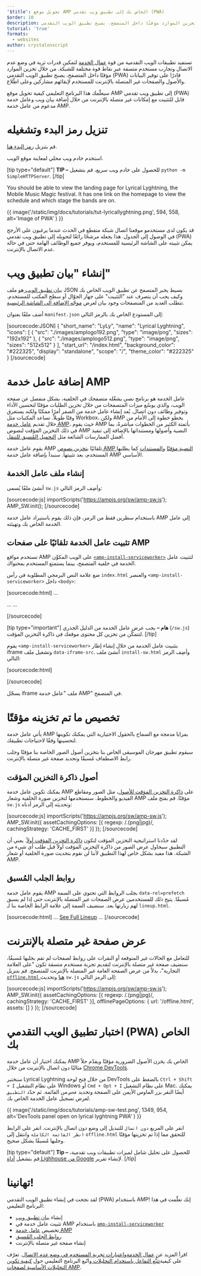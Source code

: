 ```yaml
---
'$title': تحويل موقع AMP الخاص بك إلى تطبيق ويب تقدمي (PWA)
$order: 10
description: من خلال تخزين الموارد مؤقتًا داخل المتصفح، يصبح تطبيق الويب التقدمي (PWA) قادرًا على توفير البيانات والأصول والصفحات غير المتصلة بالإنترنت للمستخدم لإبقائهم مشاركين وعلى اطّلاع.
tutorial: 'true'
formats:
  - websites
author: crystalonscript
---
```


تستفيد تطبيقات الويب التقدمية من قوة [عمال الخدمة](https://developer.mozilla.org/en-US/docs/Web/API/Service_Worker_API) لتمكين قدرات ثرية في وضع عدم الاتصال وتجارب مستخدم متسقة عبر نقاط قوة مختلفة للشبكة. من خلال تخزين الموارد مؤقتًا داخل المتصفح، يصبح تطبيق الويب التقدمي (PWA) قادرًا على توفير البيانات والأصول والصفحات غير المتصلة بالإنترنت للمستخدم لإبقائهم مشاركين وعلى اطّلاع.

سيعلّمك هذا البرنامج التعليمي كيفية تحويل موقع AMP إلى تطبيق ويب تقدمي (PWA) قابل للتثبيت مع إمكانات غير متصلة بالإنترنت من خلال إضافة بيان ويب وعامل خدمة مدعوم من عامل خدمة AMP.

# تنزيل رمز البدء وتشغيله

قم بتنزيل [رمز البدء هنا](/static/files/tutorials/amptopwa.zip).

استخدم خادم ويب محلي لمعاينة موقع الويب.

[tip type="default"] **TIP –** للحصول على خادم ويب سريع، قم بتشغيل `python -m SimpleHTTPServer`. [/tip]

You should be able to view the landing page for Lyrical Lyghtning, the Mobile Music Magic festival. It has one link on the homepage to view the schedule and which stage the bands are on.

{{ image('/static/img/docs/tutorials/tut-lyricallyghtning.png', 594, 558, alt='Image of PWA' ) }}

قد يكون لدى مستخدمو موقعنا اتصال شبكة متقطع في الحدث عندما يرغبون على الأرجح في الوصول إلى الجدول. هذا يجعله مرشحًا رائعًا لتحويله إلى تطبيق ويب تقدمي (PWA) يمكن تثبيته على الشاشة الرئيسية للمستخدم، ويوفر جميع الوظائف الهامة حتى في حالة عدم الاتصال بالإنترنت.

# إنشاء "بيان تطبيق ويب"

[بيان تطبيق الويب ](https://developers.google.com/web/fundamentals/web-app-manifest/)هو ملف JSON بسيط يخبر المتصفح عن تطبيق الويب الخاص بك وكيف يجب أن يتصرف عند "التثبيت" على جهاز الجوّال أو سطح المكتب للمستخدم. تتطلب العديد من المتصفحات وجود بيان لعرض [موجّه الإضافة إلى الشاشة الرئيسية](https://developers.google.com/web/fundamentals/app-install-banners/).

أضف ملفًا بعنوان `manifest.json` إلى المستودع الخاص بك بالرمز التالي:

[sourcecode:JSON]
{
"short_name": "LyLy",
"name": "Lyrical Lyghtning",
"icons": [
{
"src": "./images/amplogo192.png",
"type": "image/png",
"sizes": "192x192"
},
{
"src": "./images/amplogo512.png",
"type": "image/png",
"sizes": "512x512"
}
],
"start_url": "/index.html",
"background_color": "#222325",
"display": "standalone",
"scope": "/",
"theme_color": "#222325"
}
[/sourcecode]

# إضافة عامل خدمة AMP

عامل الخدمة هو برنامج نصي يشغّله متصفحك في الخلفية، بشكل منفصل عن صفحة الويب، والذي يوسّع ميزات المتصفحات من خلال تخزين الطلبات مؤقتًا لتحسين الأداء وتوفير وظائف دون اتصال. يُعد إنشاء عامل خدمة من الصفر أمرًا ممكنًا ولكنه يستغرق وقتًا طويلاً. تساعد المكتبات مثل Workbox، ولكن AMP يخطو خطوة إلى الأمام من خلال تقديم [عامل خدمة AMP](https://github.com/ampproject/amp-sw)، حيث يقوم AMP بأتمتة الكثير من الخطوات مباشرةً، بما في ذلك التخزين المؤقت لنصوص AMP النصية وأصولها ومستنداتها بالإضافة إلى تنفيذ أفضل الممارسات الشائعة مثل [التحميل المُسبق للتنقل](https://developers.google.com/web/updates/2017/02/navigation-preload).

يقوم عامل خدمة AMP تلقائيًا [بتخزين نصوص AMP النصية مؤقتًا](https://github.com/ampproject/amp-sw/tree/master/src/modules/amp-caching) و[المستندات](https://github.com/ampproject/amp-sw/tree/master/src/modules/document-caching) كما يطلبها المستخدم، بعد تثبيتها. سنبدأ بإضافة عامل خدمة AMP الأساسي.

## إنشاء ملف عامل الخدمة

أنشئ ملفًا يُسمى `sw.js` وأضِف الرمز التالي:

[sourcecode:js]
importScripts('https://ampjs.org/sw/amp-sw.js');
AMP_SW.init();
[/sourcecode]

باستخدام سطرين فقط من الرمز، فإن ذلك يقوم باستيراد عامل خدمة AMP إلى عامل الخدمة الخاص بك وتهيئته.

## تثبيت عامل الخدمة تلقائيًا على صفحات AMP

تستخدم مواقع AMP على الويب المكوِّن [`<amp-install-serviceworker>`](../../../documentation/components/reference/amp-install-serviceworker.md) لتثبيت عامل الخدمة في خلفية المتصفح، بينما يستمتع المستخدم بمحتواك.

ضع علامة النص البرمجي المطلوبة في رأس `index.html` والعنصر `<amp-install-serviceworker>` داخل `<body>`:

[sourcecode:html]
…

<script async custom-element="amp-install-serviceworker" src="https://ampjs.org/v0/amp-install-serviceworker-0.1.js"></script>

…
...
<amp-install-serviceworker src="/sw.js"
           data-iframe-src="install-sw.html"
           layout="nodisplay">
</amp-install-serviceworker>

</body>
[/sourcecode]

[tip type="important"] **هام –** يجب عرض عامل الخدمة من الدليل الجذري (`/sw.js`) لتتمكّن من تخزين كل محتوى موقعك في ذاكرة التخزين المؤقت. [/tip]

يقوم `<amp-install-serviceworker>` بتثبيت عامل الخدمة من خلال إنشاء إطار iframe وتشغيل ملف `data-iframe-src`. أنشئ ملف `install-sw.html` وأضِف الرمز التالي:

[sourcecode:html]

<!doctype html>
<title>installing service worker</title>
<script type='text/javascript'>
 if('serviceWorker' in navigator) {
   navigator.serviceWorker.register('./sw.js');
 };
</script>
[/sourcecode]

يسجّل iframe ملف "عامل خدمة AMP" في المتصفح.

# تخصيص ما تم تخزينه مؤقتًا

يأتي عامل خدمة AMP بمزايا مدمجة مع السماح بالحقول الاختيارية التي يمكنك تكوينها لتحسينها وفقًا لاحتياجات تطبيقك.

سيقوم تطبيق مهرجان الموسيقى الخاص بنا بتخزين أصول الصور الخاصة بنا مؤقتًا وجلب رابط الاصطفاف مُسبقًا وتحديد صفحة غير متصلة بالإنترنت.

## أصول ذاكرة التخزين المؤقت

يمكنك تكوين عامل خدمة AMP على [ذاكرة التخزين المؤقت للأصول](https://github.com/ampproject/amp-sw/tree/master/src/modules/asset-caching)، مثل الصور ومقاطع الفيديو والخطوط. سنستخدمها لتخزين صورة الخلفية وشعار AMP مؤقتًا. قم بفتح ملف `sw.js` وتحديثه إلى الرمز أدناه:

[sourcecode:js]
importScripts('https://ampjs.org/sw/amp-sw.js');
AMP_SW.init({
assetCachingOptions: [{
regexp: /\.(png|jpg)/,
cachingStrategy: 'CACHE_FIRST'
}]
});
[/sourcecode]

لقد حدّدنا استراتيجية التخزين المؤقت لتكون [ذاكرة التخزين المؤقت أولاً](https://developers.google.com/web/fundamentals/instant-and-offline/offline-cookbook/#cache-falling-back-to-network). يعني أن التطبيق سيحاول عرض الصور من ذاكرة التخزين المؤقت أولاً قبل طلب أي شيء من الشبكة. هذا مفيد بشكل خاص لهذا التطبيق لأننا لن نقوم بتحديث صورة الخلفية أو شعار AMP.

## روابط الجلب المُسبق

يقوم عامل خدمة AMP بجلب الروابط التي تحتوي على السمة `data-rel=prefetch` مُسبقًا. يتيح ذلك للمستخدمين عرض الصفحات غير المتصلة بالإنترنت حتى إذا لم يسبق لهم زيارتها بعد. سنضيف السمة إلى علامة الرابط الخاصة بنا لـ `lineup.html`.

[sourcecode:html]
...
<a href="/lineup.html" data-rel="prefetch">See Full Lineup</a>
...
[/sourcecode]

# عرض صفحة غير متصلة بالإنترنت

للتعامل مع الحالات غير المتوقعة أو النقرات على روابط لصفحات لم نقم بجلبها مُسبقًا، سنضيف صفحة غير متصلة بالإنترنت لتقديم تجربة مستخدم متسقة تكون "على العلامة التجارية"، بدلاً من عرض الصفحة العامة غير المتصلة بالإنترنت للمتصفح. قم بتنزيل [`offline.html` هنا](/static/files/tutorials/offline.zip) وتحديث `sw.js` إلى الرمز التالي:

[sourcecode:js]
importScripts('https://ampjs.org/sw/amp-sw.js');
AMP_SW.init({
assetCachingOptions: [{
regexp: /\.(png|jpg)/,
cachingStrategy: 'CACHE_FIRST'
}],
offlinePageOptions: {
url: '/offline.html',
assets: []
}
});
[/sourcecode]

# اختبار تطبيق الويب التقدمي (PWA) الخاص بك

يمكنك اختبار أن عامل خدمة AMP الخاص بك يخزن الأصول الضرورية مؤقتًا ويقدّم حلاً مثاليًا دون اتصال بالإنترنت من خلال [Chrome DevTools](https://developers.google.com/web/tools/chrome-devtools/progressive-web-apps).

سنختبر Lyrical Lyghtning من خلال فتح لوحة DevTools بالضغط على `Ctrl + Shift + I` على نظام التشغيل Windows أو `Cmd + Opt + I` على نظام التشغيل Mac. يمكنك أيضًا النقر بزر الماوس الأيمن على الصفحة وتحديد `فحص` من القائمة. ثم حدّد `التطبيق` لعرض تسجيل عامل الخدمة الخاص بك.

{{ image('/static/img/docs/tutorials/amp-sw-test.png', 1349, 954, alt='DevTools panel open on lyrical lyghtning PWA' ) }}

انقر على المربع `دون اتصال` للتبديل إلى وضع دون اتصال بالإنترنت. انقر على الرابط `انظر القائمة الكاملة` وانتقل إلى `offline.html` للتحقق مما إذا تم تخزينها مؤقتًا وجلبها مُسبقًا بشكل صحيح.

[tip type="default"] **Tip –** للحصول على تحليل شامل لميزات تطبيقات ويب تقدمية، قم بتشغيل [أداة Lighhouse من Google](https://developers.google.com/web/ilt/pwa/lighthouse-pwa-analysis-tool) لإنشاء تقرير. [/tip]

# تهانينا!

لقد نجحت في إنشاء تطبيق الويب التقدمي (PWA) باستخدام AMP! إنك تعلّمت في هذا البرنامج التعليمي:

- إنشاء [بيان تطبيق ويب](https://developers.google.com/web/fundamentals/web-app-manifest/)
- تثبيت عامل خدمة في AMP باستخدام [`amp-install-serviceworker`](../../../documentation/components/reference/amp-install-serviceworker.md)
- تخصيص [عامل خدمة AMP ](https://amp.dev/documentation/guides-and-tutorials/optimize-and-measure/amp-as-pwa.html)
- [روابط الجلب المُسبق](https://developer.mozilla.org/en-US/docs/Web/HTTP/Link_prefetching_FAQ)
- إنشاء صفحة غير متصلة بالإنترنت

اقرأ المزيد عن [عمال الخدمة](https://amp.dev/documentation/guides-and-tutorials/optimize-and-measure/amp-as-pwa.html)و[اعتبارات تجربة المستخدم في وضع عدم الاتصال](https://developers.google.com/web/fundamentals/instant-and-offline/offline-ux). تعرّف على كيفية[تتبُّع التفاعل باستخدام التحليلات ](https://amp.dev/documentation/guides-and-tutorials/optimize-measure/configure-analytics/index.html)واتّبع البرنامج التعليمي حول [كيفية تكوين التحليلات الأساسية لصفحات AMP](https://amp.dev/documentation/guides-and-tutorials/optimize-and-measure/tracking-engagement.html).
